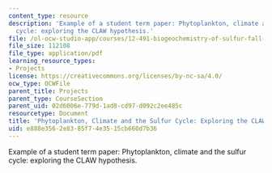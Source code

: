 ```yaml
---
content_type: resource
description: 'Example of a student term paper: Phytoplankton, climate and the sulfur
  cycle: exploring the CLAW hypothesis.'
file: /ol-ocw-studio-app/courses/12-491-biogeochemistry-of-sulfur-fall-2007/e888e3562e8385f74e3515cb660d7b36_clayton.pdf
file_size: 112108
file_type: application/pdf
learning_resource_types:
- Projects
license: https://creativecommons.org/licenses/by-nc-sa/4.0/
ocw_type: OCWFile
parent_title: Projects
parent_type: CourseSection
parent_uid: 02d6006e-779d-1ad8-cd97-d092c2ee485c
resourcetype: Document
title: 'Phytoplankton, Climate and the Sulfur Cycle: Exploring the CLAW Hypothesis'
uid: e888e356-2e83-85f7-4e35-15cb660d7b36
---
```

Example of a student term paper: Phytoplankton, climate and the sulfur cycle: exploring the CLAW hypothesis.